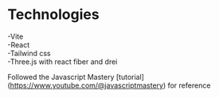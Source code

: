 # Technologies

-Vite <br/>
-React <br/>
-Tailwind css <br/>
-Three.js with react fiber and drei

Followed the Javascript Mastery [tutorial] (https://www.youtube.com/@javascriptmastery) for reference

